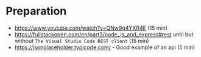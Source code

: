 # Preparation

- https://www.youtube.com/watch?v=QNw9q4YXR4E (15 min)
- https://fullstackopen.com/en/part3/node_js_and_express#rest until but without `The Visual Studio Code REST client` (15 min)
- https://jsonplaceholder.typicode.com/ - Good example of an api (5 min)
